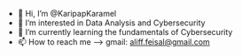 - 👋 Hi, I’m @KaripapKaramel
- 👀 I’m interested in Data Analysis and Cybersecurity
- 🌱 I’m currently learning the fundamentals of Cybersecurity
- 📫 How to reach me --> gmail: <aliff.feisal@gmail.com>

<!---
KaripapKaramel/KaripapKaramel is a ✨ special ✨ repository because its `README.md` (this file) appears on your GitHub profile.
You can click the Preview link to take a look at your changes.
--->
